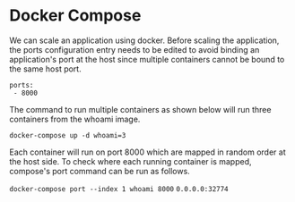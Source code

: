 # Docker Compose

We can scale an application using docker. Before scaling the
application, the ports configuration entry needs to be edited to avoid
binding an application's port at the host since multiple containers
cannot be bound to the same host port.
```
ports:
 - 8000
```

The command to run multiple containers as shown below will run three
containers from the whoami image. 

 `docker-compose up -d whoami=3`

Each container will run on port 8000 which are mapped in random order
at the host side. To check where each running container is mapped,
compose's port command can be run as follows.

`docker-compose port --index 1 whoami 8000`
`0.0.0.0:32774`
